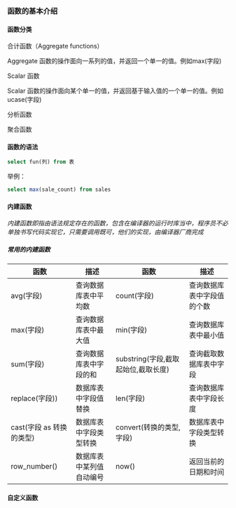 ### 函数的基本介绍

#### 函数分类

合计函数（Aggregate functions）

Aggregate 函数的操作面向一系列的值，并返回一个单一的值。例如max(字段)

Scalar 函数

Scalar 函数的操作面向某个单一的值，并返回基于输入值的一个单一的值。例如ucase(字段)

分析函数

聚合函数

#### 函数的语法

```sql
select fun(列) from 表
```

举例：

```sql
select max(sale_count) from sales
```


#### 内建函数

*内建函数即指由语法规定存在的函数，包含在编译器的运行时库当中，程序员不必单独书写代码实现它，只需要调用既可，他们的实现，由编译器厂商完成*

##### 常用的内建函数

| 函数                     | 描述                     | 函数                                | 描述                       |
| ------------------------ | ------------------------ | ----------------------------------- | -------------------------- |
| avg(字段)                | 查询数据库表中平均数     | count(字段)                         | 查询数据库表中字段值的个数 |
| max(字段)                | 查询数据库表中最大值     | min(字段)                           | 查询数据库表中最小值       |
| sum(字段)                | 查询数据库表中字段的和   | substring(字段,截取起始位,截取长度) | 查询截取数据库表中字段     |
| replace(字段))           | 数据库表中字段值替换     | len(字段)                           | 查询数据库表中字段长度     |
| cast(字段 as 转换的类型) | 数据库表中字段类型转换   | convert(转换的类型,字段)            | 数据库表中字段类型转换     |
| row_number()             | 数据库表中某列值自动编号 | now()                               | 返回当前的日期和时间       |

#### 自定义函数